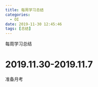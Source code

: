 ```yaml
---
title: 每周学习总结
categories:
  - OI
date: 2019-11-30 12:45:46
tags: [总结]
---
```


每周学习总结

<!--more-->

# 2019.11.30-2019.11.7

准备月考